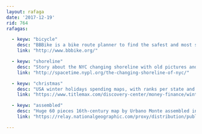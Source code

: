 ```yaml
---
layout: rafaga
date: '2017-12-19'
rid: 764
rafagas:

  - keyw: "bicycle"
    desc: "BBBike is a bike route planner to find the safest and most secure route in our city"
    link: "http://www.bbbike.org/"

  - keyw: "shoreline"
    desc: "Story about the NYC changing shoreline with old pictures and maps"
    link: "http://spacetime.nypl.org/the-changing-shoreline-of-nyc/"

  - keyw: "christmas"
    desc: "USA winter holidays spending maps, with ranks per state and top 10 types"
    link: "https://www.titlemax.com/discovery-center/money-finance/winter-holiday-spending-per-capita/"

  - keyw: "assembled"
    desc: "Huge 60 pieces 16th-century map by Urbano Monte assembled into a single digital document"
    link: "https://relay.nationalgeographic.com/proxy/distribution/public/amp/2017/12/cartography-gigantic-ancient-map-urbano-monte?"

---
```

